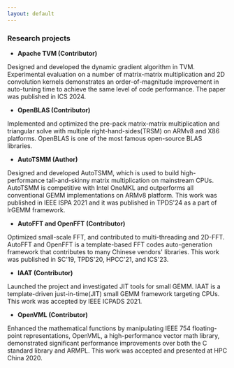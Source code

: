 ```yaml
---
layout: default
---
```


### Research projects
* **Apache TVM (Contributor)**

Designed and developed the dynamic gradient algorithm in TVM. Experimental evaluation on a number of matrix-matrix multiplication and 2D convolution kernels demonstrates an order-of-magnitude improvement in auto-tuning time to achieve the same level of code performance. The paper was published in ICS 2024.

* **OpenBLAS (Contributor)**

Implemented and optimized the pre-pack matrix-matrix multiplication and triangular solve with multiple right-hand-sides(TRSM) on ARMv8 and X86 platforms. OpenBLAS is one of the most famous open-source BLAS libraries.

* **AutoTSMM (Author)**

Designed and developed AutoTSMM, which is used to build high-performance tall-and-skinny matrix multiplication on mainstream CPUs. AutoTSMM is competitive with Intel OneMKL and outperforms all conventional GEMM implementations on ARMv8 platform. This work was published in IEEE ISPA 2021 and it was published in TPDS'24 as a part of IrGEMM framework.

* **AutoFFT and OpenFFT (Contributor)**

Optimized small-scale FFT, and contributed to multi-threading and 2D-FFT. AutoFFT and OpenFFT is a template-based FFT codes auto-generation framework that contributes to many Chinese vendors' libraries. This work was published in SC'19, TPDS'20, HPCC'21, and ICS'23.

* **IAAT (Contributor)**

Launched the project and investigated JIT tools for small GEMM. IAAT is a template-driven just-in-time(JIT) small GEMM framework targeting CPUs. This work was accepted by IEEE ICPADS 2021.

* **OpenVML (Contributor)**
  
Enhanced the mathematical functions by manipulating IEEE 754 floating-point representations, OpenVML, a high-performance vector math library, demonstrated significant performance improvements over both the C standard library and ARMPL. This work was accepted and presented at HPC China 2020.
